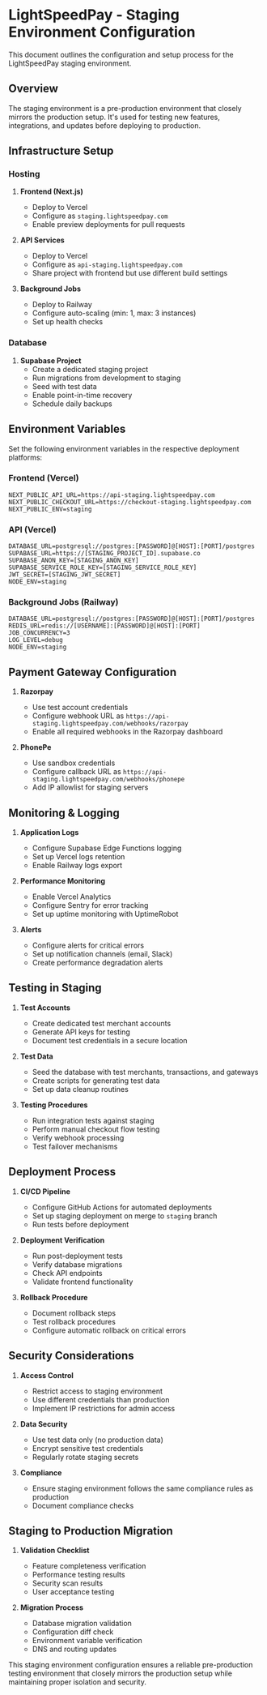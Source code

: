 # LightSpeedPay - Staging Environment Configuration

This document outlines the configuration and setup process for the LightSpeedPay staging environment.

## Overview

The staging environment is a pre-production environment that closely mirrors the production setup. It's used for testing new features, integrations, and updates before deploying to production.

## Infrastructure Setup

### Hosting

1. **Frontend (Next.js)**
   - Deploy to Vercel
   - Configure as `staging.lightspeedpay.com`
   - Enable preview deployments for pull requests

2. **API Services**
   - Deploy to Vercel
   - Configure as `api-staging.lightspeedpay.com`
   - Share project with frontend but use different build settings

3. **Background Jobs**
   - Deploy to Railway
   - Configure auto-scaling (min: 1, max: 3 instances)
   - Set up health checks

### Database

1. **Supabase Project**
   - Create a dedicated staging project
   - Run migrations from development to staging
   - Seed with test data
   - Enable point-in-time recovery
   - Schedule daily backups

## Environment Variables

Set the following environment variables in the respective deployment platforms:

### Frontend (Vercel)
```
NEXT_PUBLIC_API_URL=https://api-staging.lightspeedpay.com
NEXT_PUBLIC_CHECKOUT_URL=https://checkout-staging.lightspeedpay.com
NEXT_PUBLIC_ENV=staging
```

### API (Vercel)
```
DATABASE_URL=postgresql://postgres:[PASSWORD]@[HOST]:[PORT]/postgres
SUPABASE_URL=https://[STAGING_PROJECT_ID].supabase.co
SUPABASE_ANON_KEY=[STAGING_ANON_KEY]
SUPABASE_SERVICE_ROLE_KEY=[STAGING_SERVICE_ROLE_KEY]
JWT_SECRET=[STAGING_JWT_SECRET]
NODE_ENV=staging
```

### Background Jobs (Railway)
```
DATABASE_URL=postgresql://postgres:[PASSWORD]@[HOST]:[PORT]/postgres
REDIS_URL=redis://[USERNAME]:[PASSWORD]@[HOST]:[PORT]
JOB_CONCURRENCY=3
LOG_LEVEL=debug
NODE_ENV=staging
```

## Payment Gateway Configuration

1. **Razorpay**
   - Use test account credentials
   - Configure webhook URL as `https://api-staging.lightspeedpay.com/webhooks/razorpay`
   - Enable all required webhooks in the Razorpay dashboard

2. **PhonePe**
   - Use sandbox credentials
   - Configure callback URL as `https://api-staging.lightspeedpay.com/webhooks/phonepe`
   - Add IP allowlist for staging servers

## Monitoring & Logging

1. **Application Logs**
   - Configure Supabase Edge Functions logging
   - Set up Vercel logs retention
   - Enable Railway logs export

2. **Performance Monitoring**
   - Enable Vercel Analytics
   - Configure Sentry for error tracking
   - Set up uptime monitoring with UptimeRobot

3. **Alerts**
   - Configure alerts for critical errors
   - Set up notification channels (email, Slack)
   - Create performance degradation alerts

## Testing in Staging

1. **Test Accounts**
   - Create dedicated test merchant accounts
   - Generate API keys for testing
   - Document test credentials in a secure location

2. **Test Data**
   - Seed the database with test merchants, transactions, and gateways
   - Create scripts for generating test data
   - Set up data cleanup routines

3. **Testing Procedures**
   - Run integration tests against staging
   - Perform manual checkout flow testing
   - Verify webhook processing
   - Test failover mechanisms

## Deployment Process

1. **CI/CD Pipeline**
   - Configure GitHub Actions for automated deployments
   - Set up staging deployment on merge to `staging` branch
   - Run tests before deployment

2. **Deployment Verification**
   - Run post-deployment tests
   - Verify database migrations
   - Check API endpoints
   - Validate frontend functionality

3. **Rollback Procedure**
   - Document rollback steps
   - Test rollback procedures
   - Configure automatic rollback on critical errors

## Security Considerations

1. **Access Control**
   - Restrict access to staging environment
   - Use different credentials than production
   - Implement IP restrictions for admin access

2. **Data Security**
   - Use test data only (no production data)
   - Encrypt sensitive test credentials
   - Regularly rotate staging secrets

3. **Compliance**
   - Ensure staging environment follows the same compliance rules as production
   - Document compliance checks

## Staging to Production Migration

1. **Validation Checklist**
   - Feature completeness verification
   - Performance testing results
   - Security scan results
   - User acceptance testing

2. **Migration Process**
   - Database migration validation
   - Configuration diff check
   - Environment variable verification
   - DNS and routing updates

This staging environment configuration ensures a reliable pre-production testing environment that closely mirrors the production setup while maintaining proper isolation and security. 